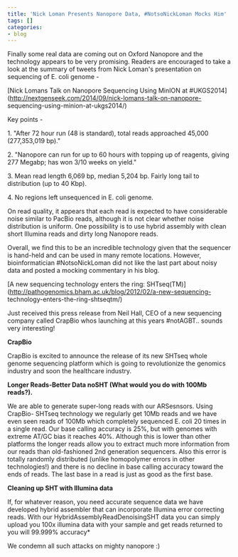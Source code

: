 ```yaml
---
title: 'Nick Loman Presents Nanopore Data, #NotsoNickLoman Mocks Him'
tags: []
categories:
- blog
---
```

Finally some real data are coming out on Oxford Nanopore and the technology
appears to be very promising. Readers are encouraged to take a look at the
summary of tweets from Nick Loman's presentation on sequencing of E. coli
genome -
<!--more-->

[Nick Lomans Talk on Nanopore Sequencing Using MinION at
#UKGS2014](http://nextgenseek.com/2014/09/nick-lomans-talk-on-nanopore-
sequencing-using-minion-at-ukgs2014/)

Key points -

1\. "After 72 hour run (48 is standard), total reads approached 45,000
(277,353,019 bp)."

2\. "Nanopore can run for up to 60 hours with topping up of reagents, giving
277 Megabp; has won 3/10 weeks on yield."

3\. Mean read length 6,069 bp, median 5,204 bp. Fairly long tail to
distribution (up to 40 Kbp).

4\. No regions left unsequenced in E. coli genome.

On read quality, it appears that each read is expected to have considerable
noise similar to PacBio reads, although it is not clear whether noise
distribution is uniform. One possibility is to use hybrid assembly with clean
short Illumina reads and dirty long Nanopore reads.

Overall, we find this to be an incredible technology given that the sequencer
is hand-held and can be used in many remote locations. However,
bioinformatician #NotsoNickLoman did not like the last part about noisy data
and posted a mocking commentary in his blog.

[A new sequencing technology enters the ring:
SHTseq(TM)](http://pathogenomics.bham.ac.uk/blog/2012/02/a-new-sequencing-
technology-enters-the-ring-shtseqtm/)

>

Just received this press release from Neil Hall, CEO of a new sequencing
company called CrapBio whos launching at this years #notAGBT.. sounds very
interesting!

**CrapBio**

CrapBio is excited to announce the release of its new SHTseq whole genome
sequencing platform which is going to revolutionize the genomics industry and
soon the healthcare industry.

**Longer Reads-Better Data noSHT (What would you do with 100Mb reads?).**

We are able to generate super-long reads with our ARSesnsors. Using CrapBio-
SHTseq technology we regularly get 10Mb reads and we have even seen reads of
100Mb which completely sequenced E. coli 20 times in a single read. Our base
calling accuracy is 25%, but with genomes with extreme AT/GC bias it reaches
40%. Although this is lower than other platforms the longer reads allow you to
extract much more information from our reads than old-fashioned 2nd generation
sequencers. Also this error is totally randomly distributed (unlike
homopolymer errors in other technologies!) and there is no decline in base
calling accuracy toward the ends of reads. The last base in a read is just as
good as the first base.

**Cleaning up SHT with Illumina data**

If, for whatever reason, you need accurate sequence data we have developed
hybrid assembler that can incorporate Illumina error correcting reads. With
our HybridAssemblyReadDenoisingSHT data you can simply upload you 100x
illumina data with your sample and get reads returned to you will 99.999%
accuracy*

We condemn all such attacks on mighty nanopore :)

